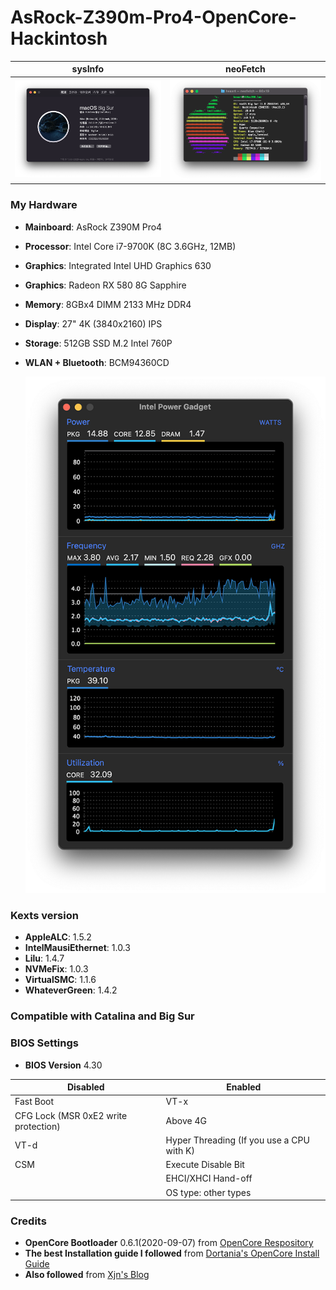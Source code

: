 # AsRock-Z390m-Pro4-OpenCore-Hackintosh

sysInfo | neoFetch
:---:|:----:
![about](/images/about.png)|![neo](/images/neo.png)
### My Hardware

- **Mainboard**: AsRock Z390M Pro4
- **Processor**: Intel Core i7-9700K (8C 3.6GHz, 12MB)
- **Graphics**: Integrated Intel UHD Graphics 630
- **Graphics**: Radeon RX 580 8G Sapphire
- **Memory**: 8GBx4 DIMM 2133 MHz DDR4
- **Display**: 27" 4K (3840x2160) IPS
- **Storage**: 512GB SSD M.2 Intel 760P
- **WLAN + Bluetooth**: BCM94360CD

  ![cpu](/images/cpu.png)

### Kexts version
- **AppleALC**: 1.5.2
- **IntelMausiEthernet**: 1.0.3
- **Lilu**: 1.4.7
- **NVMeFix**: 1.0.3
- **VirtualSMC**: 1.1.6
- **WhateverGreen**: 1.4.2

### Compatible with Catalina and Big Sur

### BIOS Settings
- **BIOS Version** 4.30

| Disabled | Enabled |
|----|----|
| Fast Boot | VT-x |
| CFG Lock (MSR 0xE2 write protection) | Above 4G |
| VT-d | Hyper Threading (If you use a CPU with K) |
| CSM | Execute Disable Bit |
| | EHCI/XHCI Hand-off |
| | OS type: other types |

### Credits
* **OpenCore Bootloader** 0.6.1(2020-09-07) from [OpenCore Respository](https://github.com/acidanthera/OpenCorePkg/releases)
* **The best Installation guide I followed** from [Dortania's OpenCore Install Guide](https://dortania.github.io/OpenCore-Install-Guide/config.plist/coffee-lake.html)
* **Also followed** from [Xjn's Blog](https://blog.xjn819.com/?p=543)
